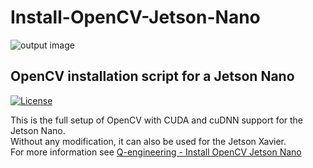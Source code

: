 # Install-OpenCV-Jetson-Nano
![output image]( https://qengineering.eu/images/LogoOpenJetsonGitHub.webp )

## OpenCV installation script for a Jetson Nano

[![License](https://img.shields.io/badge/License-BSD%203--Clause-blue.svg)](https://opensource.org/licenses/BSD-3-Clause)<br/>

This is the full setup of OpenCV with CUDA and cuDNN support for the Jetson Nano.<br/>
Without any modification, it can also be used for the Jetson Xavier.<br/>
For more information see [Q-engineering - Install OpenCV Jetson Nano](https://qengineering.eu/install-opencv-4.5-on-jetson-nano.html)
